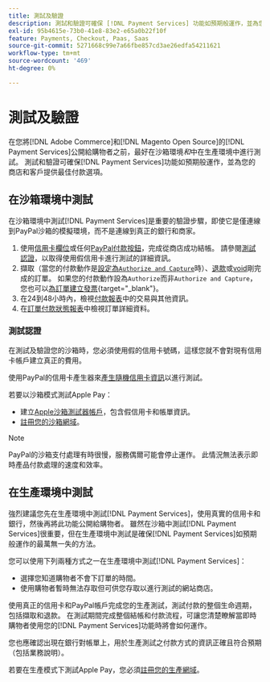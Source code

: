 ```yaml
---
title: 測試及驗證
description: 測試和驗證可確保 [!DNL Payment Services] 功能如預期般運作，並為您的客戶提供最佳付款選項
exl-id: 95b4615e-73b0-41e8-83e2-e65a0b22f10f
feature: Payments, Checkout, Paas, Saas
source-git-commit: 5271668c99e7a66fbe857cd3ae26edfa54211621
workflow-type: tm+mt
source-wordcount: '469'
ht-degree: 0%

---
```


# 測試及驗證

在您將[!DNL Adobe Commerce]和[!DNL Magento Open Source]的[!DNL Payment Services]公開給購物者之前，最好在沙箱環境&#x200B;_和_&#x200B;中在生產環境中進行測試。 測試和驗證可確保[!DNL Payment Services]功能如預期般運作，並為您的商店和客戶提供最佳付款選項。

## 在沙箱環境中測試

在沙箱環境中測試[!DNL Payment Services]是重要的驗證步驟，即使它是僅連線到PayPal沙箱的模擬環境，而不是連線到真正的銀行和商家。

1. 使用[信用卡欄位](payments-options.md#credit-card-fields)或任何[PayPal付款按鈕](payments-options.md#paypal-smart-buttons)，完成從商店成功結帳。 請參閱[測試認證](#testing-credentials)，以取得使用假信用卡進行測試的詳細資訊。
1. 擷取（當您的付款動作是[設定為`Authorize and Capture`](onboard.md#set-payment-services-as-payment-method)時）、[退款](refunds.md)或[void](voids.md)剛完成的訂單。 如果您的付款動作設為`Authorize`而非`Authorize and Capture`，您也可以[為訂單建立發票](https://experienceleague.adobe.com/en/docs/commerce-admin/stores-sales/order-management/invoices#create-an-invoice){target="_blank"}。
1. 在24到48小時內，檢視[付款報表](payouts.md)中的交易與其他資訊。
1. 在[訂單付款狀態報表](order-payment-status.md)中檢視訂單詳細資料。

### 測試認證

在測試及驗證您的沙箱時，您必須使用假的信用卡號碼，這樣您就不會對現有信用卡帳戶建立真正的費用。

使用PayPal的信用卡產生器來[產生隨機信用卡資訊](https://www.paypal.com/us/smarthelp/article/where-can-i-find-test-credit-card-numbers-ts2157)以進行測試。

若要以沙箱模式測試Apple Pay：

* 建立[Apple沙箱測試器帳戶](https://developer.apple.com/apple-pay/sandbox-testing/#create-a-sandbox-tester-account)，包含假信用卡和帳單資訊。
* [註冊您的沙箱網域](https://developer.paypal.com/docs/checkout/apm/apple-pay/#link-registeryoursandboxdomains)。

>[!NOTE]
>
>PayPal的沙箱支付處理有時很慢，服務偶爾可能會停止運作。 此情況無法表示即時產品付款處理的速度和效率。

## 在生產環境中測試

強烈建議您先在生產環境中測試[!DNL Payment Services]，使用真實的信用卡和銀行，然後再將此功能公開給購物者。 雖然在沙箱中測試[!DNL Payment Services]很重要，但在生產環境中測試是確保[!DNL Payment Services]如預期般運作的最萬無一失的方法。

您可以使用下列兩種方式之一在生產環境中測試[!DNL Payment Services]：

* 選擇您知道購物者不會下訂單的時間。
* 使用購物者暫時無法存取但可供您存取以進行測試的網站商店。

使用真正的信用卡和PayPal帳戶完成您的生產測試，測試付款的整個生命週期，包括擷取和退款。 在測試期間完成整個結帳和付款流程，可讓您清楚瞭解當即時購物者使用您的[!DNL Payment Services]功能時將會如何運作。

您也應確認出現在銀行對帳單上，用於生產測試之付款方式的資訊正確且符合預期（包括業務說明）。

若要在生產模式下測試Apple Pay，您必須[註冊您的生產網域](https://developer.paypal.com/docs/checkout/apm/apple-pay/#register-your-live-domain)。
